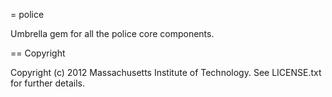 = police

Umbrella gem for all the police core components.

== Copyright

Copyright (c) 2012 Massachusetts Institute of Technology. See LICENSE.txt for
further details.
